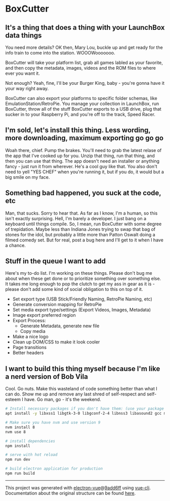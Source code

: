 # BoxCutter

## It's a thing that does a thing with your LaunchBox data things

You need more details? OK then, Mary Lou, buckle up and get ready for the info train to come into the station. WOOOWooooooo.

BoxCutter will take your platform list, grab all games labled as your favorite, and then copy the metadata, images, videos and the ROM files to where ever you want it.

Not enough? Yeah, fine, I'll be your Burger King, baby - you're gonna have it your way right away.

BoxCutter can also export your platforms to specific folder schemas, like EmulationStation/RetroPie. You manage your collection in LaunchBox, run BoxCutter, throw all of the stuff BoxCutter exports to a USB drive, plug that sucker in to your Raspberry Pi, and you're off to the track, Speed Racer.

## I'm sold, let's install this thing. Less wording, more downloading, maximum exporting go go go

Woah there, chief. Pump the brakes. You'll need to grab the latest relase of the app that I've cooked up for you. Unzip that thing, run that thing, and then you can use that thing. The app doesn't need an installer or anything fancy - just run it from wherever. He's a cool guy like that. You also don't need to yell "YES CHEF" when you're running it, but if you do, it would but a big smile on my face.

## Something bad happened, you suck at the code, etc

Man, that sucks. Sorry to hear that. As far as I know, I'm a human, so this isn't exactly surprising. Hell, I'm barely a developer. I just bang on a keyboard until things compile. So, I mean, run BoxCutter with some degree of trepidation. Maybe less than Indiana Jones trying to swap that bag of stones for the idol, but probably a little more than Patton Oswalt doing a filmed comedy set. But for real, post a bug here and I'll get to it when I have a chance.

## Stuff in the queue I want to add

Here's my to-do list. I'm working on these things. Please don't bug me about when these get done or to prioritize something over something else. It takes me long enough to pop the clutch to get my ass in gear as it is - please don't add some kind of social obligation to this on top of it.

* Set export type (USB Stick/Friendly Naming, RetroPie Naming, etc)
* Generate conversion mapping for RetroPie
* Set media export type/settings (Export Videos, Images, Metadata)
* Image export preferred region
* Export Process:
  * Generate Metadata, generate new file
  * Copy media
* Make a nice logo
* Clean up DOM/CSS to make it look cooler
* Page transitions
* Better headers

## I want to build this thing myself because I'm like a nerd version of Bob Vila

Cool. Go nuts. Make this wasteland of code something better than what I can do. Show me up and remove any last shred of self-respect and self-esteem I have. Go man, go - it's the weekend.

``` bash
# Install necessary packages if you don't have them: (use your package manager of choice here if you're on Linux)
apt install -y libxss1 libgtk-3-0 libgconf-2-4 libnss3 libasound2 gcc make

# Make sure you have nvm and use version 9
nvm install 8
nvm use 8

# install dependencies
npm install

# serve with hot reload
npm run dev

# build electron application for production
npm run build
```

---

This project was generated with [electron-vue](https://github.com/SimulatedGREG/electron-vue)@[9add6ff](https://github.com/SimulatedGREG/electron-vue/tree/9add6ff4d47eaf8fb9f04efd0aca7be4dc6fb69d) using [vue-cli](https://github.com/vuejs/vue-cli). Documentation about the original structure can be found [here](https://simulatedgreg.gitbooks.io/electron-vue/content/index.html).
